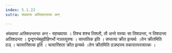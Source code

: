 ```yaml
---
index: 5.1.22
sutra: संख्याया अतिशदन्तायाः कन्

---
```

_संख्याया अतिशदन्तायाः कन्_ - सह्ख्यायाः । तिश्च शश्च तिशतौ, तौ अन्ते यस्याः सा तिशदन्ता, न तिशदन्ता अतिशदन्ता । द्वन्द्वगर्भबहुव्रीहिगर्भो नञ्तत्पुरुषः । साप्ततिक इति । सप्तत्या क्रीत इत्यर्थः ।तेन क्रीत॑मिति ठञ् । चात्वारिंशत्क इति । चत्वारिंशता क्रीत इत्यर्थः ।तेन क्रीत॑मिति ठञष्ठस्य तकारात्परत्वात्कः ।